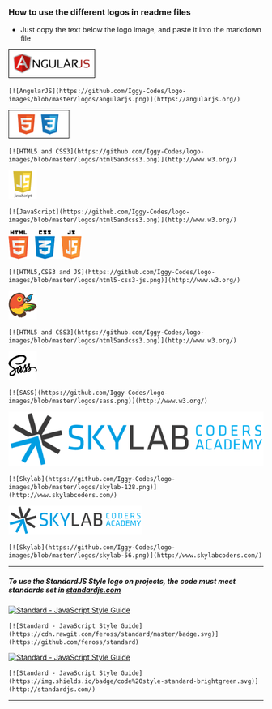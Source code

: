 ### How to use the different logos in readme files

- Just copy the text below the logo image, and paste it into the markdown file

[![AngularJS](https://github.com/Iggy-Codes/logo-images/blob/master/logos/angularjs.png)](https://angularjs.org/)

    [![AngularJS](https://github.com/Iggy-Codes/logo-images/blob/master/logos/angularjs.png)](https://angularjs.org/)

[![HTML5 and CSS3](https://github.com/Iggy-Codes/logo-images/blob/master/logos/html5andcss3.png)](https://www.w3.org/)

    [![HTML5 and CSS3](https://github.com/Iggy-Codes/logo-images/blob/master/logos/html5andcss3.png)](http://www.w3.org/)  

[![JavaScript](https://github.com/Iggy-Codes/logo-images/blob/master/logos/js.png)](https://www.w3.org/)

    [![JavaScript](https://github.com/Iggy-Codes/logo-images/blob/master/logos/html5andcss3.png)](http://www.w3.org/)
  
[![HTML5, CSS3 and JS](https://github.com/Iggy-Codes/logo-images/blob/master/logos/html5-css3-js.png)](https://www.w3.org/)

    [![HTML5,CSS3 and JS](https://github.com/Iggy-Codes/logo-images/blob/master/logos/html5-css3-js.png)](http://www.w3.org/)  

[![Bower](https://github.com/Iggy-Codes/logo-images/blob/master/logos/bower.png)](https://bower.io//)

    [![HTML5 and CSS3](https://github.com/Iggy-Codes/logo-images/blob/master/logos/html5andcss3.png)](http://www.w3.org/)  
  
[![SASS](https://github.com/Iggy-Codes/logo-images/blob/master/logos/sass.png)](http://sass-lang.com/)

    [![SASS](https://github.com/Iggy-Codes/logo-images/blob/master/logos/sass.png)](http://www.w3.org/)  

[![Skylab](https://github.com/Iggy-Codes/logo-images/blob/master/logos/skylab-128.png)](http://www.skylabcoders.com//)

    [![Skylab](https://github.com/Iggy-Codes/logo-images/blob/master/logos/skylab-128.png)](http://www.skylabcoders.com/)  

[![Skylab](https://github.com/Iggy-Codes/logo-images/blob/master/logos/skylab-56.png)](http://www.skylabcoders.com/)

    [![Skylab](https://github.com/Iggy-Codes/logo-images/blob/master/logos/skylab-56.png)](http://www.skylabcoders.com/)  




---  
  
##### To use the StandardJS Style logo on projects, the code must meet standards set in [standardjs.com](http://standardjs.com/)
[![Standard - JavaScript Style Guide](https://cdn.rawgit.com/feross/standard/master/badge.svg)](https://github.com/feross/standard)

    [![Standard - JavaScript Style Guide](https://cdn.rawgit.com/feross/standard/master/badge.svg)](https://github.com/feross/standard)

[![Standard - JavaScript Style Guide](https://img.shields.io/badge/code%20style-standard-brightgreen.svg)](http://standardjs.com/)

    [![Standard - JavaScript Style Guide](https://img.shields.io/badge/code%20style-standard-brightgreen.svg)](http://standardjs.com/)

---
